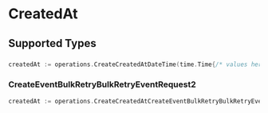 # CreatedAt


## Supported Types

### 

```go
createdAt := operations.CreateCreatedAtDateTime(time.Time{/* values here */})
```

### CreateEventBulkRetryBulkRetryEventRequest2

```go
createdAt := operations.CreateCreatedAtCreateEventBulkRetryBulkRetryEventRequest2(operations.CreateEventBulkRetryBulkRetryEventRequest2{/* values here */})
```

